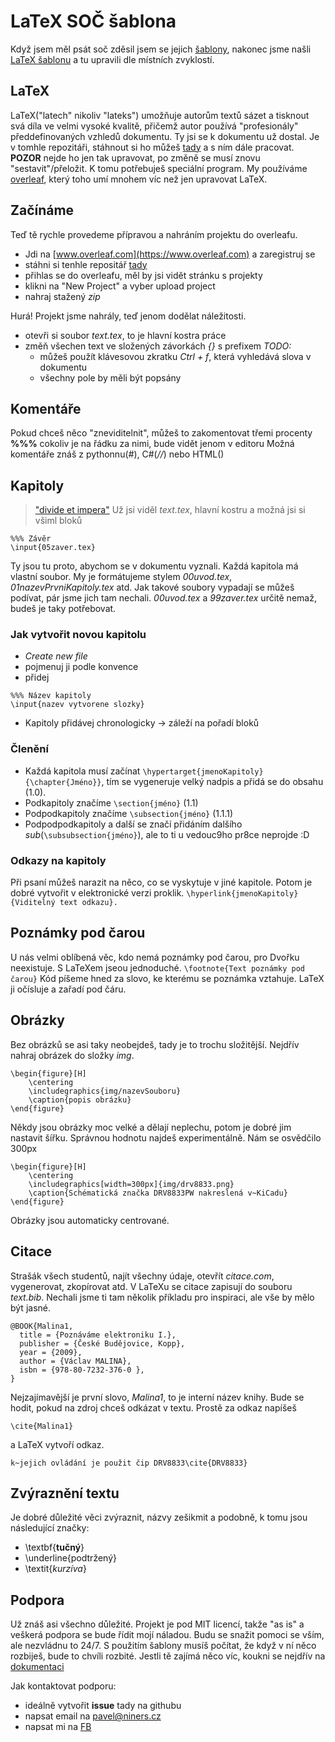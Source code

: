 # LaTeX SOČ šablona
Když jsem měl psát soč zděsil jsem se jejich [šablony](https://www.soc.cz/dokumenty/sablona_SOC.docx), nakonec jsme našli [LaTeX šablonu](https://github.com/RoboticsBrno/soctemplate/) a tu upravili dle místních zvyklostí.

## LaTeX
LaTeX("latech" nikoliv "lateks") umožňuje autorům textů sázet a tisknout svá díla ve velmi vysoké kvalitě, přičemž autor používá "profesionály" předdefinovaných vzhledů dokumentu. Ty jsi se k dokumentu už dostal. Je v tomhle repozitáři, stáhnout si ho můžeš [tady](https://github.com/pajasry/gjp-soc-template/archive/main.zip) a s ním dále pracovat. __POZOR__ nejde ho jen tak upravovat, po změně se musí znovu "sestavit"/přeložit. K tomu potřebuješ speciální program. My používáme [overleaf](https://www.overleaf.com), který toho umí mnohem víc než jen upravovat LaTeX.

## Začínáme
Teď tě rychle provedeme přípravou a nahráním projektu do overleafu.
- Jdi na [www.overleaf.com](https://www.overleaf.com) a zaregistruj se
- stáhni si tenhle repositář [tady](https://github.com/pajasry/gjp-soc-template/archive/main.zip)
- přihlas se do overleafu, měl by jsi vidět stránku s projekty
- klikni na "New Project" a vyber upload project
- nahraj stažený *zip*

Hurá! Projekt jsme nahrály, teď jenom dodělat náležitosti.
- otevři si soubor *text.tex*, to je hlavní kostra práce
- změň všechen text ve složených závorkách *{}* s prefixem *TODO:*
  - můžeš použít klávesovou zkratku *Ctrl + f*, která vyhledává slova v dokumentu
  - všechny pole by měli být popsány
## Komentáře
Pokud chceš něco "zneviditelnit", můžeš to zakomentovat třemi procenty **%%%** cokoliv je na řádku za nimi, bude vidět jenom v editoru
Možná komentáře znáš z pythonnu(*#*), C#(*//*) nebo HTML(*<!--  -->*)

## Kapitoly
> ["divide et impera"](https://cs.wikipedia.org/wiki/Rozd%C4%9Bl_a_panuj)
Už jsi viděl *text.tex*, hlavní kostru a možná jsi si všiml bloků
```
%%% Závěr
\input{05zaver.tex}
```
Ty jsou tu proto, abychom se v dokumentu vyznali. Každá kapitola má vlastní soubor. My je formátujeme stylem *00uvod.tex*, *01nazevPrvniKapitoly.tex* atd.
Jak takové soubory vypadají se můžeš podívat, pár jsme jich tam nechali. *00uvod.tex* a *99zaver.tex* určitě nemaž, budeš je taky potřebovat.
### Jak vytvořit novou kapitolu
- *Create new file*
- pojmenuj ji podle konvence
- přidej
```
%%% Název kapitoly
\input{nazev vytvorene slozky}
```
- Kapitoly přidávej chronologicky -> záleží na pořadí bloků
### Členění
- Každá kapitola musí začínat ```\hypertarget{jmenoKapitoly}{\chapter{Jméno}}```, tím se vygeneruje velký nadpis a přidá se do obsahu (1.0).
- Podkapitoly značíme ```\section{jméno}``` (1.1)
- Podpodkapitoly značíme ```\subsection{jméno}``` (1.1.1)
- Podpodpodkapitoly a další se značí přidáním dalšího *sub*(```\subsubsection{jméno}```), ale to ti u vedouc9ho pr8ce neprojde :D

### Odkazy na kapitoly
Při psaní můžeš narazit na něco, co se vyskytuje v jiné kapitole. Potom je dobré vytvořit v elektronické verzi proklik.
```\hyperlink{jmenoKapitoly}{Viditelný text odkazu}.```

## Poznámky pod čarou
U nás velmi oblíbená věc, kdo nemá poznámky pod čarou, pro Dvořku neexistuje. S LaTeXem jseou jednoduché.
```\footnote{Text poznámky pod čarou}```
Kód píšeme hned za slovo, ke kterému se poznámka vztahuje. LaTeX ji očísluje a zařadí pod čáru.

## Obrázky
Bez obrázků se asi taky neobejdeš, tady je to trochu složitější. Nejdřív nahraj obrázek do složky *img*.
```
\begin{figure}[H]
    \centering
    \includegraphics{img/nazevSouboru}
    \caption{popis obrázku}
\end{figure}
```
Někdy jsou obrázky moc velké a dělají neplechu, potom je dobré jim nastavit šířku. Správnou hodnotu najdeš experimentálně. Nám se osvědčilo 300px
```
\begin{figure}[H]
  	\centering
 	\includegraphics[width=300px]{img/drv8833.png}
 	\caption{Schématická značka DRV8833PW nakreslená v~KiCadu}
\end{figure}
```
Obrázky jsou automaticky centrované.
## Citace
Strašák všech studentů, najít všechny údaje, otevřít *citace.com*, vygenerovat, zkopírovat atd.
V LaTeXu se citace zapisují do souboru *text.bib*. Nechali jsme ti tam několik příkladu pro inspiraci, ale vše by mělo být jasné.
```
@BOOK{Malina1,
  title = {Poznáváme elektroniku I.},
  publisher = {České Budějovice, Kopp},
  year = {2009},
  author = {Václav MALINA},
  isbn = {978-80-7232-376-0 },
}
```
Nejzajímavější je první slovo, *Malina1*, to je interní název knihy. Bude se hodit, pokud na zdroj chceš odkázat v textu. Prostě za odkaz napíšeš
 ```
 \cite{Malina1}
 ```
 a LaTeX vytvoří odkaz.
 ```
 k~jejich ovládání je použit čip DRV8833\cite{DRV8833}
 ```
 
 ## Zvýraznění textu
 Je dobré důležité věci zvýraznit, názvy zešikmit a podobně, k tomu jsou následující značky:
 - \textbf{**tučný**}
 - \underline{podtržený}
 - \textit{*kurzíva*}
 
 ## Podpora
 Už znáš asi všechno důležité. Projekt je pod MIT licencí, takže "as is" a veškerá podpora se bude řídit mojí náladou. Budu se snažit pomoci se vším, ale nezvládnu to 24/7. S použitím šablony musíš počítat, že když v ní něco rozbiješ, bude to chvíli rozbité. Jestli tě zajímá něco víc, koukni se nejdřív na [dokumentaci](https://www.overleaf.com/learn/latex/Main_Page)
 
 Jak kontaktovat podporu:
 - ideálně vytvořit **issue** tady na githubu
 - napsat email na pavel@niners.cz
 - napsat mi na [FB](https://www.facebook.com/pavel.srytr)
